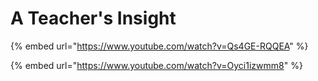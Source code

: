 # A Teacher's Insight

{% embed url="https://www.youtube.com/watch?v=Qs4GE-RQQEA" %}

{% embed url="https://www.youtube.com/watch?v=Oyci1izwmm8" %}




